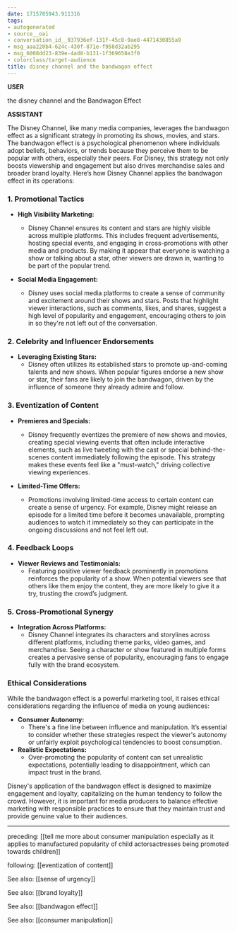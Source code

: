```yaml
---
date: 1715785943.911316
tags:
- autogenerated
- source__oai
- conversation_id__937936ef-131f-45c8-9ae8-4471430855a9
- msg_aaa220b4-624c-430f-871e-f958d32ab295
- msg_6008dd23-839e-4ad8-b131-1f369658e3f0
- colorclass/target-audience
title: disney channel and the bandwagon effect
---
```


**USER**

the disney channel and the Bandwagon Effect


**ASSISTANT**

The Disney Channel, like many media companies, leverages the bandwagon effect as a significant strategy in promoting its shows, movies, and stars. The bandwagon effect is a psychological phenomenon where individuals adopt beliefs, behaviors, or trends because they perceive them to be popular with others, especially their peers. For Disney, this strategy not only boosts viewership and engagement but also drives merchandise sales and broader brand loyalty. Here’s how Disney Channel applies the bandwagon effect in its operations:

### 1. **Promotional Tactics**
- **High Visibility Marketing:**
  - Disney Channel ensures its content and stars are highly visible across multiple platforms. This includes frequent advertisements, hosting special events, and engaging in cross-promotions with other media and products. By making it appear that everyone is watching a show or talking about a star, other viewers are drawn in, wanting to be part of the popular trend.

- **Social Media Engagement:**
  - Disney uses social media platforms to create a sense of community and excitement around their shows and stars. Posts that highlight viewer interactions, such as comments, likes, and shares, suggest a high level of popularity and engagement, encouraging others to join in so they're not left out of the conversation.

### 2. **Celebrity and Influencer Endorsements**
- **Leveraging Existing Stars:**
  - Disney often utilizes its established stars to promote up-and-coming talents and new shows. When popular figures endorse a new show or star, their fans are likely to join the bandwagon, driven by the influence of someone they already admire and follow.

### 3. **Eventization of Content**
- **Premieres and Specials:**
  - Disney frequently eventizes the premiere of new shows and movies, creating special viewing events that often include interactive elements, such as live tweeting with the cast or special behind-the-scenes content immediately following the episode. This strategy makes these events feel like a "must-watch," driving collective viewing experiences.

- **Limited-Time Offers:**
  - Promotions involving limited-time access to certain content can create a sense of urgency. For example, Disney might release an episode for a limited time before it becomes unavailable, prompting audiences to watch it immediately so they can participate in the ongoing discussions and not feel left out.

### 4. **Feedback Loops**
- **Viewer Reviews and Testimonials:**
  - Featuring positive viewer feedback prominently in promotions reinforces the popularity of a show. When potential viewers see that others like them enjoy the content, they are more likely to give it a try, trusting the crowd’s judgment.

### 5. **Cross-Promotional Synergy**
- **Integration Across Platforms:**
  - Disney Channel integrates its characters and storylines across different platforms, including theme parks, video games, and merchandise. Seeing a character or show featured in multiple forms creates a pervasive sense of popularity, encouraging fans to engage fully with the brand ecosystem.

### Ethical Considerations
While the bandwagon effect is a powerful marketing tool, it raises ethical considerations regarding the influence of media on young audiences:
- **Consumer Autonomy:** 
  - There's a fine line between influence and manipulation. It’s essential to consider whether these strategies respect the viewer's autonomy or unfairly exploit psychological tendencies to boost consumption.
- **Realistic Expectations:** 
  - Over-promoting the popularity of content can set unrealistic expectations, potentially leading to disappointment, which can impact trust in the brand.

Disney's application of the bandwagon effect is designed to maximize engagement and loyalty, capitalizing on the human tendency to follow the crowd. However, it is important for media producers to balance effective marketing with responsible practices to ensure that they maintain trust and provide genuine value to their audiences.


---

preceding: [[tell me more about consumer manipulation especially as it applies to manufactured popularity of child actorsactresses being promoted towards children]]  


following: [[eventization of content]]

See also: [[sense of urgency]]


See also: [[brand loyalty]]


See also: [[bandwagon effect]]


See also: [[consumer manipulation]]